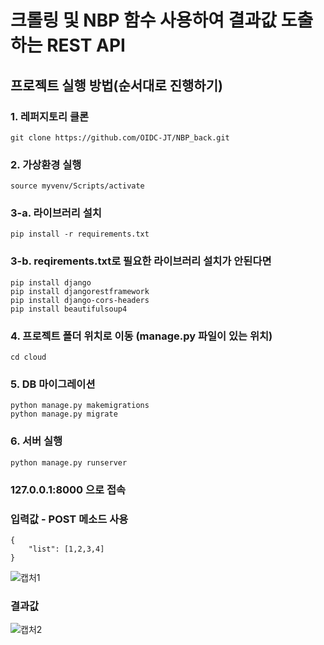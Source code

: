 # 크롤링 및 NBP 함수 사용하여 결과값 도출하는 REST API

## 프로젝트 실행 방법(순서대로 진행하기)

### 1. 레퍼지토리 클론
    git clone https://github.com/OIDC-JT/NBP_back.git

### 2. 가상환경 실행
    source myvenv/Scripts/activate

### 3-a. 라이브러리 설치
    pip install -r requirements.txt

### 3-b. reqirements.txt로 필요한 라이브러리 설치가 안된다면
    pip install django
    pip install djangorestframework
    pip install django-cors-headers
    pip install beautifulsoup4

### 4. 프로젝트 폴더 위치로 이동 (manage.py 파일이 있는 위치)
    cd cloud

### 5. DB 마이그레이션
    python manage.py makemigrations
    python manage.py migrate

### 6. 서버 실행
    python manage.py runserver

### 127.0.0.1:8000 으로 접속

### 입력값 - POST 메소드 사용
    {
        "list": [1,2,3,4]
    }

![캡처1](https://user-images.githubusercontent.com/37846235/177045385-75a25c02-b7cf-48f3-8a44-4ddb3fc24d3d.JPG)

### 결과값

![캡처2](https://user-images.githubusercontent.com/37846235/177045404-21c445e9-686b-45fd-aa4e-07b5e4208737.JPG)